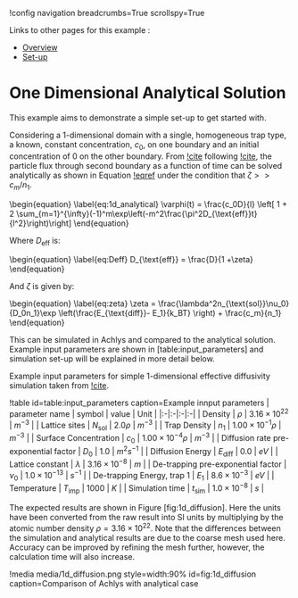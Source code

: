 !config navigation breadcrumbs=True scrollspy=True

Links to other pages for this example :
- [Overview](analytical.md)
- [Set-up](module/examples/analytical/input_files.md)

# One Dimensional Analytical Solution

This example aims to demonstrate a simple set-up to get started with. 

Considering a 1-dimensional domain with a single, homogeneous trap type, a known, constant concentration, 
$c_0$, on one boundary and an initial concentration of $0$ on the other boundary. From
[!cite](PENALVA2012) following [!cite](Carslaw1959), the particle flux through second boundary as a function 
of time can be solved analytically as shown in Equation [!eqref](eq:1d_analytical) under the condition that 
$\zeta >> c_m/n_1$.

\begin{equation}
\label{eq:1d_analytical}
\varphi(t) = \frac{c_0D}{l} \left[ 1 + 2 \sum_{m=1}^{\infty}(-1)^m\exp\left(-m^2\frac{\pi^2D_{\text{eff}}t}{l^2}\right)\right]
\end{equation}

Where $D_{\text{eff}}$ is:

\begin{equation}
\label{eq:Deff}
D_{\text{eff}} = \frac{D}{1 +\zeta}
\end{equation} 

And $\zeta$ is given by:

\begin{equation}
\label{eq:zeta}
\zeta = \frac{\lambda^2n_{\text{sol}}\nu_0}{D_0n_1}\exp \left(\frac{E_{\text{diff}}- E_1}{k_BT} \right) + \frac{c_m}{n_1}
\end{equation} 

This can be simulated in Achlys and compared to the analytical solution. 
Example input parameters are shown in [table:input_parameters]
and simulation set-up will be explained in more detail below. 


Example input parameters for simple 1-dimensional effective diffusivity simulation taken from [!cite](DELAPORTE2019).

!table id=table:input_parameters caption=Example innput parameters
| parameter name  | symbol   | value | Unit |
|:-|:-|:-|:-|
| Density | $\rho$ | $3.16 \times 10^{22}$ | $m^{-3}$ |
| Lattice sites | $N_{\text{sol}}$  | $2.0 \rho$  | $m^{-3}$ |
| Trap Density           | $n_1$    | $1.00\times 10^{-1}\rho$   | $m^{-3}$ |
| Surface Concentration   | $c_0$ | $1.00\times 10^{-4} \rho$  | $m^{-3}$ |
| Diffusion rate pre-exponential factor | $D_0$ | 1.0 | $m^{2}s^{-1}$ |
| Diffusion Energy | $E_{\text{diff}}$ | 0.0 | $eV$ |
| Lattice constant | $\lambda$ | $3.16\times 10^{-8}$ | $m$ |
| De-trapping pre-exponential factor | $\nu_0$ |  $1.0\times 10^{-13}$ | $s^{-1}$ |
| De-trapping Energy, trap 1 | $E_{1}$ | $8.6\times 10^{-3}$ | $eV$ |
| Temperature |  $T_{\text{imp}}$ |  $1000$ | $K$ |
| Simulation time | $t_{\text{sim}}$ | $1.0\times 10^{-8}$ | $s$ |


The expected results are shown in Figure [fig:1d_diffusion]. 
Here the units have been converted from the raw result into SI units by multiplying by the atomic number 
density $\rho = 3.16\times 10^{22}$. Note that the differences between the simulation and 
analytical results are due to the coarse mesh used here. Accuracy can be improved by refining the 
mesh further, however, the calculation time will also increase. 

!media media/1d_diffusion.png style=width:90% id=fig:1d_diffusion caption=Comparison of Achlys with analytical case
